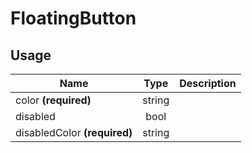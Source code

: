 <!-- 
This is an auto-generated markdown. 
You can change it in "src/molecules/FloatingButton.jsx" and run build:docs to update this file.
-->
# FloatingButton

## Usage
| Name        | Type           | Description  |
| ----------- |:--------------:| ------------:|
|color **(required)**|string|
|disabled|bool|
|disabledColor **(required)**|string|
